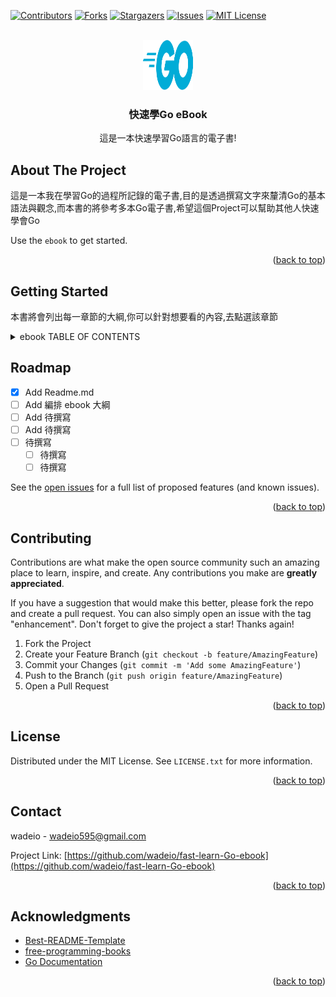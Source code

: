 <div id="top"></div>

<!--https://www.markdownguide.org/basic-syntax/#reference-style-links
-->
[![Contributors][contributors-shield]][contributors-url]
[![Forks][forks-shield]][forks-url]
[![Stargazers][stars-shield]][stars-url]
[![Issues][issues-shield]][issues-url]
[![MIT License][license-shield]][license-url]

<!-- PROJECT LOGO -->
<br />
<div align="center">
  <a href="https://github.com/othneildrew/Best-README-Template">
    <img src="images/logo.png" alt="Logo" width="80" height="80">
  </a>

  <h3 align="center">快速學Go eBook</h3>

  <p align="center">
    這是一本快速學習Go語言的電子書!
    <br />
    <!--
    <a href="https://github.com/othneildrew/Best-README-Template"><strong>Explore the docs »</strong></a>
    <br />
    <br />
    <a href="https://github.com/othneildrew/Best-README-Template">View Demo</a>
    ·
    <a href="https://github.com/othneildrew/Best-README-Template/issues">Report Bug</a>
    ·
    <a href="https://github.com/othneildrew/Best-README-Template/issues">Request Feature</a> -->
  </p>
</div>


<!-- ABOUT THE PROJECT -->
## About The Project

這是一本我在學習Go的過程所記錄的電子書,目的是透過撰寫文字來釐清Go的基本語法與觀念,而本書的將參考多本Go電子書,希望這個Project可以幫助其他人快速學會Go

Use the `ebook` to get started.

<p align="right">(<a href="#top">back to top</a>)</p>

<!-- GETTING STARTED -->
## Getting Started

本書將會列出每一章節的大綱,你可以針對想要看的內容,去點選該章節

<!-- ebook TABLE OF CONTENTS -->
<details>
  <summary>ebook TABLE OF CONTENTS</summary>
  <ol>
    <!--
    <li>
      <a href="#about-the-project">About The Project</a>
      <ul>
        <li><a href="#built-with">Built With</a></li>
      </ul>
    </li>
    <li>
      <a href="#getting-started">Getting Started</a>
      <ul>
        <li><a href="#prerequisites">Prerequisites</a></li>
        <li><a href="#installation">Installation</a></li>
      </ul>
    </li>-->
    <li><a href="https://github.com/wadeio/fast-learn-Go-ebook/blob/main/eBook/01.1.md">Go的起源與發展</a></li>
    <li><a href="#">Go的環境安裝</a></li>
    <li>
      <a href="#">Go基礎語法與特性</a>
      <ul>
        <li><a href="#">變數型態與宣告</a></li>
        <li><a href="#">流程控制與循環語法for、if、else、switch和defer</a></li>
        <li><a href="#">資料結構型態：結構(struct)、切片(slice)和映射(map)型態</a></li>
        <li><a href="#">方法(method)</a></li>
        <li><a href="#">併發(goroutine)</a></li>
        <li><a href="#">通道(channel)</a></li>
        <li><a href="#">閉包(closure)</a></li>
        <li><a href="#">介面(interface)</a></li>
      </ul>
    </li>
    <li><a href="#">Go常用的基本庫</a></li>
    <li>
      <a href="#">Go的應用與實戰</a>
      <ul>
        <li><a href="#">Web框架Gin</a></li>
      </ul>
    </li>


  </ol>
</details>

<!-- ROADMAP -->
## Roadmap

- [x] Add Readme.md
- [ ] Add 編排 ebook 大綱
- [ ] Add 待撰寫
- [ ] Add 待撰寫
- [ ] 待撰寫
    - [ ] 待撰寫
    - [ ] 待撰寫

See the [open issues](https://github.com/othneildrew/Best-README-Template/issues) for a full list of proposed features (and known issues).

<p align="right">(<a href="#top">back to top</a>)</p>

<!-- CONTRIBUTING -->
## Contributing

Contributions are what make the open source community such an amazing place to learn, inspire, and create. Any contributions you make are **greatly appreciated**.

If you have a suggestion that would make this better, please fork the repo and create a pull request. You can also simply open an issue with the tag "enhancement".
Don't forget to give the project a star! Thanks again!

1. Fork the Project
2. Create your Feature Branch (`git checkout -b feature/AmazingFeature`)
3. Commit your Changes (`git commit -m 'Add some AmazingFeature'`)
4. Push to the Branch (`git push origin feature/AmazingFeature`)
5. Open a Pull Request

<p align="right">(<a href="#top">back to top</a>)</p>



<!-- LICENSE -->
## License

Distributed under the MIT License. See `LICENSE.txt` for more information.

<p align="right">(<a href="#top">back to top</a>)</p>



<!-- CONTACT -->
## Contact

<!--wadeio - [@your_twitter](https://twitter.com/your_username) - wadeio595@gmail.com-->
wadeio - wadeio595@gmail.com

Project Link: [https://github.com/wadeio/fast-learn-Go-ebook](https://github.com/wadeio/fast-learn-Go-ebook)

<p align="right">(<a href="#top">back to top</a>)</p>



<!-- ACKNOWLEDGMENTS -->
## Acknowledgments
* [Best-README-Template](https://github.com/othneildrew/Best-README-Template#built-with)
* [free-programming-books](https://github.com/EbookFoundation/free-programming-books)
* [Go Documentation](https://go.dev/doc/)


<p align="right">(<a href="#top">back to top</a>)</p>



<!-- MARKDOWN LINKS & IMAGES -->
<!-- https://www.markdownguide.org/basic-syntax/#reference-style-links -->
[contributors-shield]: https://img.shields.io/github/contributors/wadeio/fast-learn-Go-ebook.svg?style=for-the-badge
[contributors-url]: https://github.com/wadeio/fast-learn-Go-ebook/graphs/contributors
[forks-shield]: https://img.shields.io/github/forks/wadeio/fast-learn-Go-ebook.svg?style=for-the-badge
[forks-url]: https://github.com/wadeio/fast-learn-Go-ebook/network/members
[stars-shield]: https://img.shields.io/github/stars/wadeio/fast-learn-Go-ebook.svg?style=for-the-badge
[stars-url]: https://github.com/wadeio/fast-learn-Go-ebook/stargazers
[issues-shield]: https://img.shields.io/github/issues/wadeio/fast-learn-Go-ebook.svg?style=for-the-badge
[issues-url]: https://github.com/wadeio/fast-learn-Go-ebook/issues
[license-shield]: https://img.shields.io/github/license/wadeio/fast-learn-Go-ebook.svg?style=for-the-badge
[license-url]: https://github.com/wadeio/fast-learn-Go-ebook/blob/master/LICENSE.txt
[linkedin-shield]: https://img.shields.io/badge/-LinkedIn-black.svg?style=for-the-badge&logo=linkedin&colorB=555
[linkedin-url]: https://linkedin.com/in/wadeio
[product-screenshot]: images/screenshot.png
